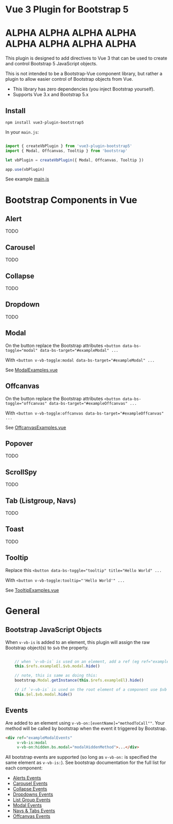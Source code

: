 # Vue 3 Plugin for Bootstrap 5

# ALPHA ALPHA ALPHA ALPHA ALPHA ALPHA ALPHA ALPHA

This plugin is designed to add directives to Vue 3 that can be used to create and control Bootstrap 5 JavaScript 
objects.

This is not intended to be a Bootstrap-Vue component library, but rather a plugin to allow easier control of Bootstrap
objects from Vue.

 - This library has zero dependencies (you inject Bootstrap yourself).
 - Supports Vue 3.x and Bootstrap 5.x

## Install

```shell
npm install vue3-plugin-bootstrap5
```

In your `main.js`:
```javascript

import { createVbPlugin } from 'vue3-plugin-bootstrap5'
import { Modal, Offcanvas, Tooltip } from 'bootstrap'

let vbPlugin = createVbPlugin({ Modal, Offcanvas, Tooltip })

app.use(vbPlugin)
```

See example [main.js](examples/basic/src/main.js)


# Bootstrap Components in Vue


## Alert

TODO


## Carousel

TODO


## Collapse

TODO


## Dropdown

TODO


## Modal

On the button replace the Bootstrap attributes
    `<button data-bs-toggle="modal" data-bs-target="#exampleModal" ...`

With `<button v-vb-toggle:modal data-bs-target="#exampleModal" ...`

See [ModalExamples.vue](examples/basic/src/components/ModalExamples.vue)


## Offcanvas

On the button replace the Bootstrap attributes
`<button data-bs-toggle="offcanvas" data-bs-target="#exampleOffcanvas" ...`

With `<button v-vb-toggle:offcanvas data-bs-target="#exampleOffcanvas" ...`

See [OffcanvasExamples.vue](examples/basic/src/components/OffcanvasExamples.vue)


## Popover

TODO


## ScrollSpy

TODO


## Tab (Listgroup, Navs)

TODO


## Toast

TODO


## Tooltip

Replace this `<button data-bs-toggle="tooltip" title="Hello World" ...`

With `<button v-vb-toggle:tooltip="'Hello World'" ...`

See [TooltipExamples.vue](examples/basic/src/components/TooltipExamples.vue)


# General

## Bootstrap JavaScript Objects

When `v-vb-is` is added to an element, this plugin will assign the raw Bootstrap object(s) to `$vb` the property.

```javascript

    // when `v-vb-is` is used on an element, add a ref (eg ref="exampleEl") then use $vb like this:
    this.$refs.exampleEl.$vb.modal.hide()

    // note, this is same as doing this:    
    bootstrap.Modal.getInstance(this.$refs.exampleEl).hide()

    // if `v-vb-is` is used on the root element of a component use $vb like this:
    this.$el.$vb.modal.hide()

```


## Events

Are added to an element using `v-vb-on:[eventName]="methodToCall""`.  Your method will be called by bootstrap when the 
event it triggered by Bootstrap.

```html
<div ref="exampleModalEvents" 
     v-vb-is:modal 
     v-vb-on:hidden.bs.modal="modalHiddenMethod">...</div>
 ```

All bootstrap events are supported (so long as `v-vb-on:` is specified the same element as `v-vb-is:`).  See bootstrap 
documentation for the full list for each component:

  - [Alerts Events](https://getbootstrap.com/docs/5.0/components/alerts/#events)
  - [Carousel Events](https://getbootstrap.com/docs/5.0/components/carousel/#events)
  - [Collapse Events](https://getbootstrap.com/docs/5.0/components/collapse/#events)
  - [Dropdowns Events](https://getbootstrap.com/docs/5.0/components/dropdowns/#events)
  - [List Group Events](https://getbootstrap.com/docs/5.0/components/list-group/#events)
  - [Modal Events](https://getbootstrap.com/docs/5.0/components/modal/#events)
  - [Navs & Tabs Events](https://getbootstrap.com/docs/5.0/components/navs-tabs/#events)
  - [Offcanvas Events](https://getbootstrap.com/docs/5.0/components/offcanvas/#events)
